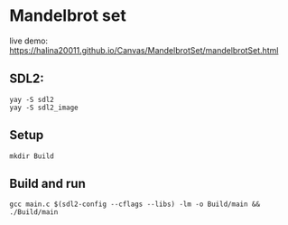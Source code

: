 # Mandelbrot set
live demo: https://halina20011.github.io/Canvas/MandelbrotSet/mandelbrotSet.html

## SDL2:
`yay -S sdl2` </br>
`yay -S sdl2_image` </br>

## Setup
`mkdir Build` </br>

## Build and run
`gcc main.c $(sdl2-config --cflags --libs) -lm -o Build/main && ./Build/main` </br>
